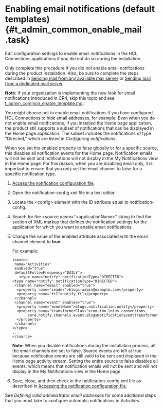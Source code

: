 # Enabling email notifications \(default templates\) {#t_admin_common_enable_mail .task}

Edit configuration settings to enable email notifications in the HCL Connections applications if you did not do so during the installation.

Only complete this procedure if you did not enable email notifications during the product installation. Also, be sure to complete the steps described in [Sending mail from any available mail server](t_admin_common_config_mail_dnx.md) or [Sending mail from a dedicated mail server](t_admin_common_config_mail_was.md).

**Note:** If your organization is implementing the new look for email notifications introduced in CR4, skip this topic and see [t\_admin\_common\_enable\_template.md](t_admin_common_enable_template.md).

You might choose not to enable email notifications if you have configured HCL Connections to hide email addresses, for example. Even when you do not enable email notifications, if you installed the Home page application, the product still supports a subset of notifications that can be displayed in the Home page application. The subset includes the notifications of type "Directed," which are listed in *Configuring notifications*.

When you set the enabled property to false globally or for a specific source, this disables all notification events for the Home page. Notification emails will not be sent and notifications will not display in the My Notifications view in the Home page. For this reason, when you are disabling email only, it is important to ensure that you only set the email channel to false for a specific notification type.

1.  [Access the notification configuration file](t_admin_common_checkout_notification_config.md).

2.  Open the notification-config.xml file in a text editor.

3.  Locate the <config\> element with the ID attribute equal to notification-config.

4.  Search for the <source name="<applicationName\>" string to find the section of XML markup that defines the notification settings for the application for which you want to enable email notifications.

5.  Change the value of the enabled attribute associated with the email channel element to **true**.

    For example:

    ```
    <source 
     name="Activities" 
     enabled="true" 
     defaultFollowFrequency="DAILY">
       <type name="notify" notificationType="DIRECTED">
    <type name="notify" notificationType="DIRECTED">
     <channel name="email" enabled="true">
      <property name="sender">blogs-admin@example.com</property>
      <property name="ftl">notify.ftl</property>
     </channel>
     <channel name="event" enabled="true">
      <property name="eventName">blogs.notification.notify</property>
      <property name="transformerClass">com.ibm.lotus.connections.
           core.notify.channels.event.BlogsNotificationEventTransformer
      </property>
     </channel>
    </type>
    ...
    </source>
    ```

    **Note:** When you disable notifications during the installation process, all the email channels are set to false. Source events are left at true because notification events are still valid to be sent and displayed in the Home page activity stream. Setting the entire source to false disables all events, which means that notification emails will not be sent and will not display in the My Notifications view in the Home page.

6.  Save, close, and then check in the notification-config.xml file as described in [Accessing the notification configuration file](t_admin_common_checkout_notification_config.md).


See *Defining valid administrator email addresses* for some additional steps that you must take to configure automatic notifications in Activities.

